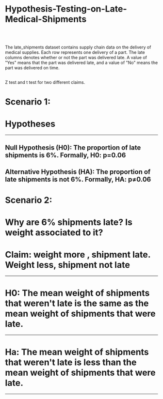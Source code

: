 # Hypothesis-Testing-on-Late-Medical-Shipments
<br><br>

The late_shipments dataset contains supply chain data on the delivery of medical supplies. Each row represents one delivery of a part. The late columns denotes whether or not the part was delivered late. A value of "Yes" means that the part was delivered late, and a value of "No" means the part was delivered on time.
<br><br>

Z test and t test for two different claims. 

# Scenario 1: 

# Hypotheses
---
Null Hypothesis (H0): The proportion of late shipments is 6%. Formally, 
H0:
p=0.06
---
Alternative Hypothesis (HA): The proportion of late shipments is not 6%. Formally, 
HA:
p≠0.06
---

# Scenario 2: 

# Why are 6% shipments late? Is weight associated to it?
# Claim: weight more , shipment late. Weight less, shipment not late
---
# H0: The mean weight of shipments that weren't late is the same as the mean weight of shipments that were late.
---
# Ha: The mean weight of shipments that weren't late is less than the mean weight of shipments that were late.
---
